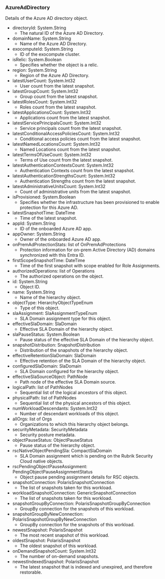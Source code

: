 ### AzureAdDirectory
Details of the Azure AD directory object.

- directoryId: System.String
  - The natural ID of the Azure AD Directory.
- domainName: System.String
  - Name of the Azure AD Directory.
- exocomputeId: System.String
  - ID of the exocompute cluster.
- isRelic: System.Boolean
  - Specifies whether the object is a relic.
- region: System.String
  - Region of the Azure AD Directory.
- latestUserCount: System.Int32
  - User count from the latest snapshot.
- latestGroupCount: System.Int32
  - Group count from the latest snapshot.
- latestRolesCount: System.Int32
  - Roles count from the latest snapshot.
- latestApplicationsCount: System.Int32
  - Applications count from the latest snapshot.
- latestServicePrincipalsCount: System.Int32
  - Service principals count from the latest snapshot.
- latestConditionalAccessPoliciesCount: System.Int32
  - Conditional access policies count from the latest snapshot.
- latestNamedLocationsCount: System.Int32
  - Named Locations count from the latest snapshot.
- latestTermsOfUseCount: System.Int32
  - Terms of Use count from the latest snapshot.
- latestAuthenticationContextsCount: System.Int32
  - Authentication Contexts count from the latest snapshot.
- latestAuthenticationStrengthsCount: System.Int32
  - Authentication Strengths count from the latest snapshot.
- latestAdministrativeUnitsCount: System.Int32
  - Count of administrative units from the latest snapshot.
- isProvisioned: System.Boolean
  - Specifies whether the infrastructure has been provisioned to enable protection for this Azure AD.
- latestSnapshotTime: DateTime
  - Time of the latest snapshot.
- appId: System.String
  - ID of the onboarded Azure AD app.
- appOwner: System.String
  - Owner of the onboarded Azure AD app.
- onPremAdProtectionStats: list of OnPremAdProtections
  - Protection information for on-prem Active Directory (AD) domains synchronized with this Entra ID.
- firstScopeSnapshotTime: DateTime
  - Time of the first snapshot with scope enabled for Role Assignments.
- authorizedOperations: list of Operations
  - The authorized operations on the object.
- id: System.String
  - Object ID.
- name: System.String
  - Name of the hierarchy object.
- objectType: HierarchyObjectTypeEnum
  - Type of this object.
- slaAssignment: SlaAssignmentTypeEnum
  - SLA Domain assignment type for this object.
- effectiveSlaDomain: SlaDomain
  - Effective SLA Domain of the hierarchy object.
- slaPauseStatus: System.Boolean
  - Pause status of the effective SLA Domain of the hierarchy object.
- snapshotDistribution: SnapshotDistribution
  - Distribution of the snapshots of the hierarchy object.
- effectiveRetentionSlaDomain: SlaDomain
  - Effective retention of the SLA Domain of the hierarchy object.
- configuredSlaDomain: SlaDomain
  - SLA Domain configured for the hierarchy object.
- effectiveSlaSourceObject: PathNode
  - Path node of the effective SLA Domain source.
- logicalPath: list of PathNodes
  - Sequential list of the logical ancestors of this object.
- physicalPath: list of PathNodes
  - Sequential list of the physical ancestors of this object.
- numWorkloadDescendants: System.Int32
  - Number of descendant workloads of this object.
- allOrgs: list of Orgs
  - Organizations to which this hierarchy object belongs.
- securityMetadata: SecurityMetadata
  - Security posture metadata.
- objectPauseStatus: ObjectPauseStatus
  - Pause status of the hierarchy object.
- rscNativeObjectPendingSla: CompactSlaDomain
  - SLA Domain assignment which is pending on the Rubrik Security Cloud native objects.
- rscPendingObjectPauseAssignment: PendingObjectPauseAssignmentStatus
  - Object pause pending assignment details for RSC objects.
- snapshotConnection: PolarisSnapshotConnection
  - The list of snapshots taken for this workload.
- workloadSnapshotConnection: GenericSnapshotConnection
  - The list of snapshots taken for this workload.
- snapshotGroupByConnection: PolarisSnapshotGroupByConnection
  - GroupBy connection for the snapshots of this workload.
- snapshotGroupByNewConnection: PolarisSnapshotGroupByNewConnection
  - GroupBy connection for the snapshots of this workload.
- newestSnapshot: PolarisSnapshot
  - The most recent snapshot of this workload.
- oldestSnapshot: PolarisSnapshot
  - The oldest snapshot of this workload.
- onDemandSnapshotCount: System.Int32
  - The number of on-demand snapshots.
- newestIndexedSnapshot: PolarisSnapshot
  - The latest snapshot that is indexed and unexpired, and therefore restorable.
